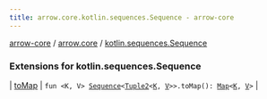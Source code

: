 ```yaml
---
title: arrow.core.kotlin.sequences.Sequence - arrow-core
---
```


[arrow-core](../../index.html) / [arrow.core](../index.html) / [kotlin.sequences.Sequence](./index.html)

### Extensions for kotlin.sequences.Sequence

| [toMap](to-map.html) | `fun <K, V> `[`Sequence`](https://kotlinlang.org/api/latest/jvm/stdlib/kotlin.sequences/-sequence/index.html)`<`[`Tuple2`](../-tuple2/index.html)`<`[`K`](to-map.html#K)`, `[`V`](to-map.html#V)`>>.toMap(): `[`Map`](https://kotlinlang.org/api/latest/jvm/stdlib/kotlin.collections/-map/index.html)`<`[`K`](to-map.html#K)`, `[`V`](to-map.html#V)`>` |

